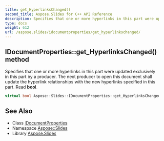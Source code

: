 ```yaml
---
title: get_HyperlinksChanged()
second_title: Aspose.Slides for C++ API Reference
description: Specifies that one or more hyperlinks in this part were updated exclusively in this part by a producer. The next producer to open this document shall update the hyperlink relationships with the new hyperlinks specified in this part. Read bool.
type: docs
weight: 612
url: /aspose.slides/idocumentproperties/get_hyperlinkschanged/
---
```

## IDocumentProperties::get_HyperlinksChanged() method


Specifies that one or more hyperlinks in this part were updated exclusively in this part by a producer. The next producer to open this document shall update the hyperlink relationships with the new hyperlinks specified in this part. Read **bool**.

```cpp
virtual bool Aspose::Slides::IDocumentProperties::get_HyperlinksChanged()=0
```

## See Also

* Class [IDocumentProperties](../)
* Namespace [Aspose::Slides](../../)
* Library [Aspose.Slides](../../../)